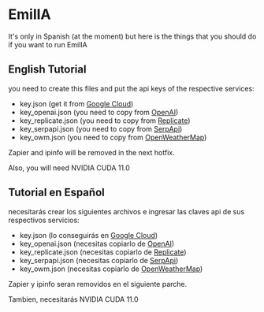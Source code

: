 # EmilIA

It's only in Spanish (at the moment) but here is the things that you should do if you want to run EmilIA

## English Tutorial
you need to create this files and put the api keys of the respective services:

- key.json (get it from [Google Cloud](https://console.cloud.google.com/))
- key_openai.json (you need to copy from [OpenAI](https://platform.openai.com/account/api-keys))
- key_replicate.json (you need to copy from [Replicate](https://replicate.com/account/api-tokens))
- key_serpapi.json (you need to copy from [SerpApi](https://serpapi.com/dashboard))
- key_owm.json (you need to copy from [OpenWeatherMap](https://home.openweathermap.org/api_keys))

Zapier and ipinfo will be removed in the next hotfix.

Also, you will need NVIDIA CUDA 11.0

## Tutorial en Español
necesitarás crear los siguientes archivos e ingresar las claves api de sus respectivos servicios:

- key.json (lo conseguirás en [Google Cloud](https://console.cloud.google.com/))
- key_openai.json (necesitas copiarlo de [OpenAI](https://platform.openai.com/account/api-keys))
- key_replicate.json (necesitas copiarlo de [Replicate](https://replicate.com/account/api-tokens))
- key_serpapi.json (necesitas copiarlo de [SerpApi](https://serpapi.com/dashboard))
- key_owm.json (necesitas copiarlo de [OpenWeatherMap](https://home.openweathermap.org/api_keys))

Zapier y ipinfo seran removidos en el siguiente parche.

Tambien, necesitarás NVIDIA CUDA 11.0
